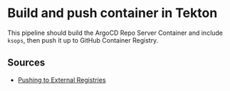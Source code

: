 # Build and push container in Tekton

This pipeline should build the ArgoCD Repo Server Container and include `ksops`, then push it up to GitHub Container Registry.

## Sources

- [Pushing to External Registries](https://redhat-scholars.github.io/tekton-tutorial/tekton-tutorial/private_reg_repos.html#tekton-push-to-external-reg)
